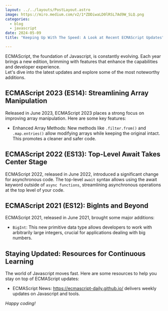 ```yaml
---
layout: ../../layouts/PostLayout.astro
image: https://miro.medium.com/v2/1*ZDDiwaLD0lRSL7Ad9W_SLQ.png
categories:
  - blog
  - javascript
date: 2024-05-09
title: "Keeping Up With The Speed: A Look at Recent ECMAScript Updates"

---
```

ECMAScript, the foundation of Javascript, is constantly evolving. Each year brings a new
edition, brimming with features that enhance the capabilities and developer experience.  \
Let's dive into the latest updates and explore some of the most noteworthy additions.

## ECMAScript 2023 (ES14): Streamlining Array Manipulation

Released in June 2023, ECMAScript 2023 places a strong focus on improving array
manipulation. Here are some key features:

* Enhanced Array Methods: New methods like `.filter.from()` and `.map.entries()` allow
  modifying arrays while keeping the original intact. This promotes a cleaner and safer code.

## ECMAScript 2022 (ES13): Top-Level Await Takes Center Stage

ECMAScript 2022, released in June 2022, introduced a significant change for asynchronous
  code. The top-level `await` syntax allows using the await keyword outside of `async functions`, streamlining asynchronous operations at the top level of your code.

## ECMAScript 2021 (ES12): BigInts and Beyond

ECMAScript 2021, released in June 2021, brought some major additions:

* `BigInt`: This new primitive data type allows developers to work with arbitrarily large integers, crucial for applications dealing with big numbers.

## Staying Updated: Resources for Continuous Learning

  The world of Javascript moves fast. Here are some resources to help you stay on top of
  ECMAScript updates:

* ECMAScript News: https://ecmascript-daily.github.io/ delivers weekly updates on Javascript
  and tools.

*Happy coding!*
